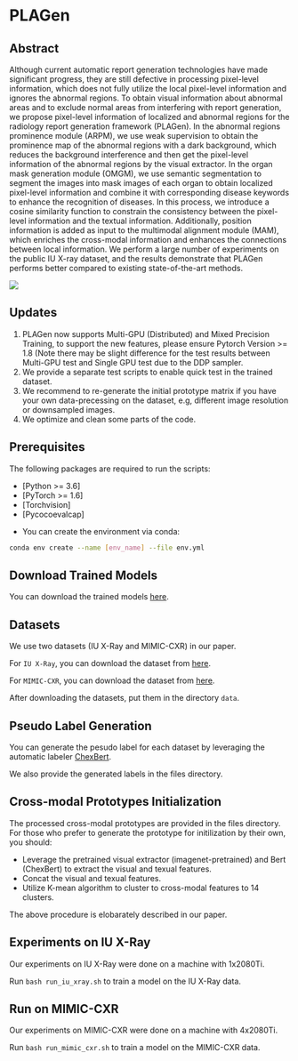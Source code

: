 # PLAGen

## Abstract

Although current automatic report generation technologies have made significant progress, they are still defective in processing pixel-level information, which does not fully utilize the local pixel-level information and ignores the abnormal regions. To obtain visual information about abnormal areas and to exclude normal areas from interfering with report generation, we propose pixel-level information of localized and abnormal regions for the radiology report generation framework (PLAGen).  In the abnormal regions prominence module (ARPM), we use weak supervision to obtain the prominence map of the abnormal regions with a dark background, which reduces the background interference and then get the pixel-level information of the abnormal regions by the visual extractor. In the organ mask generation module (OMGM), we use semantic segmentation to segment the images into mask images of each organ to obtain localized pixel-level information and combine it with corresponding disease keywords to enhance the recognition of diseases. In this process, we introduce a cosine similarity function to constrain the consistency between the pixel-level information and the textual information. Additionally, position information is added as input to the multimodal alignment module (MAM), which enriches the cross-modal information and enhances the connections between local information. We perform a large number of experiments on the public IU X-ray dataset, and the results demonstrate that PLAGen performs better compared to existing state-of-the-art methods.

![](model.png)

## Updates

1. PLAGen now supports Multi-GPU (Distributed) and Mixed Precision Training, to support the new features, please ensure Pytorch Version >= 1.8 (Note there may be slight difference for the test results between Multi-GPU test and Single GPU test due to the DDP sampler.
2. We provide a separate test scripts to enable quick test in the trained dataset.
3. We recommend to re-generate the initial prototype matrix if you have your own data-precessing on the dataset, e.g, different image resolution or downsampled images.
4. We optimize and clean some parts of the code.

## Prerequisites

The following packages are required to run the scripts:
- [Python >= 3.6]
- [PyTorch >= 1.6]
- [Torchvision]
- [Pycocoevalcap]

* You can create the environment via conda:
```bash
conda env create --name [env_name] --file env.yml
```


## Download Trained Models
You can download the trained models [here](https://drive.google.com/drive/folders/1_y_6srL2ZnvDvE_I0YDvdgRzZCNrcMUf?usp=sharing).

## Datasets
We use two datasets (IU X-Ray and MIMIC-CXR) in our paper.

For `IU X-Ray`, you can download the dataset from [here](https://openi.nlm.nih.gov/faq).

For `MIMIC-CXR`, you can download the dataset from [here](https://physionet.org/content/mimic-cxr/2.0.0/).

After downloading the datasets, put them in the directory `data`.

## Pseudo Label Generation
You can generate the pesudo label for each dataset by leveraging the automatic labeler  [ChexBert](https://github.com/stanfordmlgroup/CheXbert).

We also provide the generated labels in the files directory.

## Cross-modal Prototypes Initialization
The processed cross-modal prototypes are provided in the files directory.
For those who prefer to generate the prototype for initilization by their own, you should:
- Leverage the pretrained visual extractor (imagenet-pretrained) and Bert (ChexBert) to extract the visual and texual features.
- Concat the visual and texual features.
- Utilize K-mean algorithm to cluster to cross-modal features to 14 clusters.

The above procedure is elobarately described in our paper.

## Experiments on IU X-Ray
Our experiments on IU X-Ray were done on a machine with 1x2080Ti.

Run `bash run_iu_xray.sh` to train a model on the IU X-Ray data.

## Run on MIMIC-CXR
Our experiments on MIMIC-CXR were done on a machine with 4x2080Ti.

Run `bash run_mimic_cxr.sh` to train a model on the MIMIC-CXR data.

